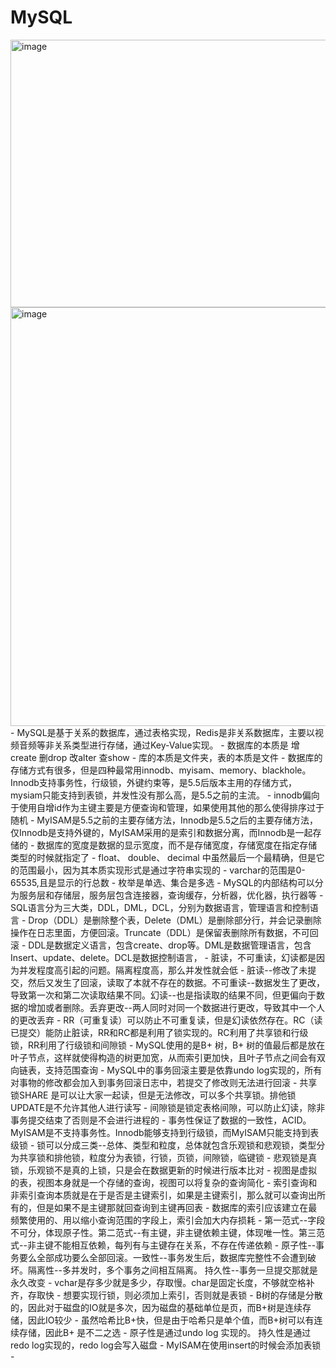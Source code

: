 # MySQL
<img width="936" height="428" alt="image" src="https://github.com/user-attachments/assets/13c0f9d4-5d12-47fd-b645-0dd0b186b835" />
<img width="972" height="670" alt="image" src="https://github.com/user-attachments/assets/a19e6959-7d6d-4812-93c5-52131a01dd04" />
- MySQL是基于关系的数据库，通过表格实现，Redis是非关系数据库，主要以视频音频等非关系类型进行存储，通过Key-Value实现。
- 数据库的本质是 增create 删drop 改alter 查show
- 库的本质是文件夹，表的本质是文件
- 数据库的存储方式有很多，但是四种最常用innodb、myisam、memory、blackhole。Innodb支持事务性，行级锁，外键约束等，是5.5后版本主用的存储方式，mysiam只能支持到表锁，并发性没有那么高，是5.5之前的主流。
- innodb偏向于使用自增id作为主键主要是方便查询和管理，如果使用其他的那么使得排序过于随机
- MyISAM是5.5之前的主要存储方法，Innodb是5.5之后的主要存储方法，仅Innodb是支持外键的，MyISAM采用的是索引和数据分离，而Innodb是一起存储的
- 数据库的宽度是数据的显示宽度，而不是存储宽度，存储宽度在指定存储类型的时候就指定了
- float、 double、 decimal 中虽然最后一个最精确，但是它的范围最小，因为其本质实现形式是通过字符串实现的
- varchar的范围是0-65535,且是显示的行总数
- 枚举是单选、集合是多选
- MySQL的内部结构可以分为服务层和存储层，服务层包含连接器，查询缓存，分析器，优化器，执行器等
- SQL语言分为三大类，DDL，DML，DCL，分别为数据语言，管理语言和控制语言
- Drop（DDL）是删除整个表，Delete（DML）是删除部分行，并会记录删除操作在日志里面，方便回滚。Truncate（DDL）是保留表删除所有数据，不可回滚
- DDL是数据定义语言，包含create、drop等。DML是数据管理语言，包含Insert、update、delete。DCL是数据控制语言，
- 脏读，不可重读，幻读都是因为并发程度高引起的问题。隔离程度高，那么并发性就会低
- 脏读--修改了未提交，然后又发生了回滚，读取了本就不存在的数据。不可重读--数据发生了更改，导致第一次和第二次读取结果不同。幻读--也是指读取的结果不同，但更偏向于数据的增加或者删除。丢弃更改--两人同时对同一个数据进行更改，导致其中一个人的更改丢弃
- RR（可重复读）可以防止不可重复读，但是幻读依然存在。RC（读已提交）能防止脏读，RR和RC都是利用了锁实现的。RC利用了共享锁和行级锁，RR利用了行级锁和间隙锁
- MySQL使用的是B+ 树，B+ 树的值最后都是放在叶子节点，这样就使得构造的树更加宽，从而索引更加快，且叶子节点之间会有双向链表，支持范围查询
- MySQL中的事务回滚主要是依靠undo log实现的，所有对事物的修改都会加入到事务回滚日志中，若提交了修改则无法进行回滚
- 共享锁SHARE 是可以让大家一起读，但是无法修改，可以多个共享锁。排他锁UPDATE是不允许其他人进行读写
- 间隙锁是锁定表格间隙，可以防止幻读，除非事务提交结束了否则是不会进行进程的
- 事务性保证了数据的一致性，ACID。MyISAM是不支持事务性。Innodb能够支持到行级锁，而MyISAM只能支持到表级锁
- 锁可以分成三类--总体、类型和粒度，总体就包含乐观锁和悲观锁，类型分为共享锁和排他锁，粒度分为表锁，行锁，页锁，间隙锁，临键锁
- 悲观锁是真锁，乐观锁不是真的上锁，只是会在数据更新的时候进行版本比对
- 视图是虚拟的表，视图本身就是一个存储的查询，视图可以将复杂的查询简化
- 索引查询和非索引查询本质就是在于是否是主键索引，如果是主键索引，那么就可以查询出所有的，但是如果不是主键那就回查询到主键再回表
- 数据库的索引应该建立在最频繁使用的、用以缩小查询范围的字段上，索引会加大内存损耗
- 第一范式--字段不可分，体现原子性。第二范式--有主键，非主键依赖主键，体现唯一性。第三范式--非主键不能相互依赖，每列有与主键存在关系，不存在传递依赖
- 原子性--事务要么全部成功要么全部回滚。一致性--事务发生后，数据库完整性不会遭到破坏。隔离性--多并发时，多个事务之间相互隔离。 持久性--事务一旦提交那就是永久改变
- vchar是存多少就是多少，存取慢。char是固定长度，不够就空格补齐，存取快
- 想要实现行锁，则必须加上索引，否则就是表锁
- B树的存储是分散的，因此对于磁盘的IO就是多次，因为磁盘的基础单位是页，而B+树是连续存储，因此IO较少
- 虽然哈希比B+快，但是由于哈希只是单个值，而B+树可以有连续存储，因此B+ 是不二之选
- 原子性是通过undo log 实现的。 持久性是通过redo log实现的，redo log会写入磁盘
- MyISAM在使用insert的时候会添加表锁
- 
